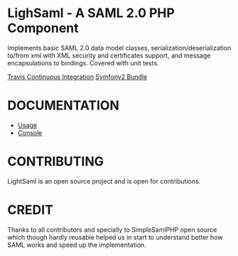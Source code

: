 LighSaml - A SAML 2.0 PHP Component
===================================

Implements basic SAML 2.0 data model classes, serialization/deserialization to/from xml with XML security and
certificates support, and message encapsulations to bindings. Covered with unit tests.

[Travis Continuous Integration](https://travis-ci.org/aerialship/lightsaml)
[Symfony2 Bundle](https://github.com/aerialship/SamlSPBundle)


DOCUMENTATION
=============

* [Usage](doc/index.md)
* [Console](doc/console.md)


CONTRIBUTING
============

LightSaml is an open source project and is open for contributions.


CREDIT
======

Thanks to all contributors and specially to SimpleSamlPHP open source which though hardly reusable helped us in
start to understand better how SAML works and speed up the implementation.

